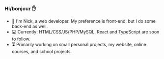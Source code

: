 ### Hi/bonjour :raised_hand:

- :evergreen_tree:  I'm Nick, a web developer. My preference is front-end, but I do some back-end as well.
- :computer: Currently:  HTML/CSS/JS/PHP/MySQL. React and TypeScript are soon to follow.
- :hourglass_flowing_sand:  Primarily working on small personal projects, my website, online courses, and school projects.

<!--
**nlamo/nlamo** is a ✨ _special_ ✨ repository because its `README.md` (this file) appears on your GitHub profile.
-->
